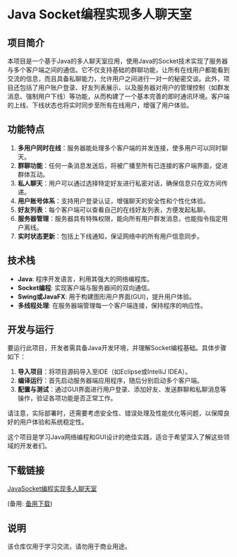 # Java Socket编程实现多人聊天室

## 项目简介

本项目是一个基于Java的多人聊天室应用，使用Java的Socket技术实现了服务器与多个客户端之间的通信。它不仅支持基础的群聊功能，让所有在线用户都能看到交流的信息，而且具备私聊能力，允许用户之间进行一对一的秘密交谈。此外，项目还包括了用户账户登录、好友列表展示、以及服务器对用户的管理控制（如群发消息、强制用户下线）等功能，从而构建了一个基本完善的即时通讯环境。客户端的上线、下线状态也将实时同步至所有在线用户，增强了用户体验。

## 功能特点

1. **多用户同时在线**：服务器能处理多个客户端的并发连接，使多用户可以同时聊天。
2. **群聊功能**：任何一条消息发送后，将被广播至所有已连接的客户端界面，促进群体互动。
3. **私人聊天**：用户可以通过选择特定好友进行私密对话，确保信息只在双方间传递。
4. **用户账号体系**：支持用户登录认证，增强聊天的安全性和个性化体验。
5. **好友列表**：每个客户端可以查看自己的在线好友列表，方便发起私聊。
6. **服务器管理**：服务器具有特殊权限，能向所有用户群发消息，也能指令指定用户离线。
7. **实时状态更新**：包括上下线通知，保证网络中的所有用户信息同步。

## 技术栈

- **Java**: 程序开发语言，利用其强大的网络编程库。
- **Socket编程**: 实现客户端与服务器间的双向通信。
- **Swing或JavaFX**: 用于构建图形用户界面(GUI)，提升用户体验。
- **多线程处理**: 在服务器端管理每一个客户端连接，保持程序的响应性。

## 开发与运行

要运行此项目，开发者需具备Java开发环境，并理解Socket编程基础。具体步骤如下：

1. **导入项目**：将项目源码导入至IDE（如Eclipse或IntelliJ IDEA）。
2. **编译运行**：首先启动服务器端应用程序，随后分别启动多个客户端。
3. **配置与测试**：通过GUI界面进行用户登录、添加好友、发送群聊和私聊消息等操作，验证各项功能是否正常工作。

请注意，实际部署时，还需要考虑安全性、错误处理及性能优化等问题，以保障良好的用户体验和系统稳定性。

这个项目是学习Java网络编程和GUI设计的绝佳实践，适合于希望深入了解这些领域的开发者们。

## 下载链接
[JavaSocket编程实现多人聊天室](https://pan.quark.cn/s/490462b4f33d) 

(备用: [备用下载](https://pan.baidu.com/s/142pkz8urVLOpfWYpQWruBw?pwd=1234))

## 说明

该仓库仅用于学习交流，请勿用于商业用途。
